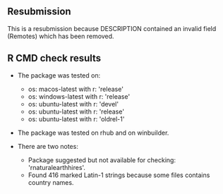## Resubmission

This is a resubmission because DESCRIPTION contained an invalid field (Remotes) which has been removed.

## R CMD check results

- The package was tested on:

  - os: macos-latest with r: 'release'
  - os: windows-latest with r: 'release'
  - os: ubuntu-latest with r: 'devel'
  - os: ubuntu-latest with r: 'release'
  - os: ubuntu-latest with r: 'oldrel-1'

- The package was tested on rhub and on winbuilder.

- There are two notes:

  - Package suggested but not available for checking: 'rnaturalearthhires'.
  - Found 416 marked Latin-1 strings because some files contains country names.
